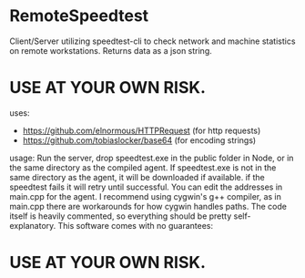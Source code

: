 # RemoteSpeedtest
Client/Server utilizing speedtest-cli to check network and machine statistics on remote workstations. Returns data as a json string.
# USE AT YOUR OWN RISK.
uses: 
  + https://github.com/elnormous/HTTPRequest (for http requests)
  + https://github.com/tobiaslocker/base64 (for encoding strings)

usage:
  Run the server, drop speedtest.exe in the public folder in Node, or in the same directory as the compiled agent. 
  If speedtest.exe is not in the same directory as the agent, it will be downloaded if available.
  if the speedtest fails it will retry until successful.
  You can edit the addresses in main.cpp for the agent.
  I recommend using cygwin's g++ compiler, as in main.cpp there are workarounds for how cygwin handles paths.
  The code itself is heavily commented, so everything should be pretty self-explanatory.
  This software comes with no guarantees:
  
  # USE AT YOUR OWN RISK.
  
